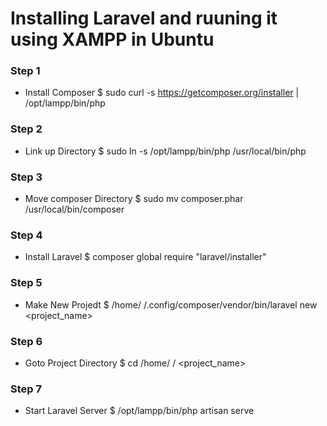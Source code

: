 # Installing Laravel and ruuning it using XAMPP in Ubuntu

### Step 1
- Install Composer
$ sudo curl -s https://getcomposer.org/installer | /opt/lampp/bin/php
### Step 2
- Link up Directory
$ sudo ln -s /opt/lampp/bin/php /usr/local/bin/php
### Step 3
- Move composer Directory
$ sudo mv composer.phar /usr/local/bin/composer
### Step 4
- Install Laravel
$ composer global require "laravel/installer"
### Step 5
- Make New Projedt
$ /home/ <username>/.config/composer/vendor/bin/laravel new <project_name>
### Step 6
- Goto Project Directory
$ cd /home/ <username>/ <project_name>
### Step 7
- Start Laravel Server
$ /opt/lampp/bin/php artisan serve
